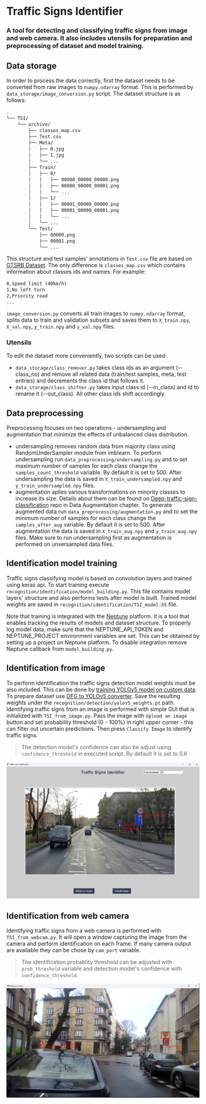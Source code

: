 # Traffic Signs Identifier
### A tool for detecting and classifying traffic signs from image and web camera. It also includes utensils for preparation and preprocessing of dataset and model training.

## Data storage
In order to process the data correctly, first the dataset needs to be converted from raw images to `numpy.ndarray` format. This is performed by `data_storage/image_conversion.py` script. The dataset structure is as follows:
```
.
└── TSI/
    └── archive/
        ├── classes_map.csv
        ├── Test.csv
        ├── Meta/
        │   ├── 0.jpg
        │   ├── 1.jpg
        │   └── ...
        ├── Train/
        │   ├── 0/
        │   │   ├── 00000_00000_00000.png
        │   │   ├── 00000_00000_00001.png
        │   │   └── ...
        │   ├── 1/
        │   │   ├── 00001_00000_00000.png
        │   │   ├── 00001_00000_00001.png
        │   │   └── ...
        │   └── ...
        └── Test/
            ├── 00000.png
            ├── 00001.png
            └── ...
```
This structure and test samples' annotations in `Test.csv` file are based on [GTSRB Dataset](https://www.kaggle.com/datasets/meowmeowmeowmeowmeow/gtsrb-german-traffic-sign). The only difference is `classes_map.csv` which contains information about classes ids and names. For example:
```
0,Speed limit (40km/h)
1,No left turn
2,Priority road
...
```
`image_conversion.py` converts all train images to `numpy.ndarray` format, splits data to train and validation subsets and saves them to `X_train.npy`, `X_val.npy`, `y_train.npy` and `y_val.npy` files.

### Utensils
To edit the dataset more conveniently, two scripts can be used:
- `data_storage/class_remover.py` takes class ids as an argument (--class_no) and remove all related data (train/test samples, meta, test entries) and decrements the class id that follows it.
- `data_storage/class_shifter.py` takes input class id (--in_class) and id to rename it (--out_class). All other class ids shift accordingly.

## Data preprocessing
Preprocessing focuses on two operations - undersampling and augmentation that minimize the effects of unbalanced class distribution.
- undersampling removes random data from majority class using RandomUnderSampler module from imblearn. To perform undersampling run `data_preprocessing/undersampling.py` and to set maximum number of samples for each class change the `samples_count_threshold` variable. 
By default it is set to 500. After undersampling the data is saved in `X_train_undersampled.npy` and `y_train_undersampled.npy` files.
- augmentation aplies various transformations on minority classes to increase its size. Details about them can be found on [Deep-traffic-sign-classification](https://github.com/joshwadd/Deep-traffic-sign-classification) repo in Data Augmentation chapter.
To generate augmented data run `data_preprocessing/augmentation.py` and to set the minimum number of samples for each class change the `samples_after_aug` variable. By default it is set to 500. After augmentation the data is saved in `X_train_aug.npy` and `y_train_aug.npy` files.
Make sure to run undersampling first as augmentation is performed on unsersampled data files.

## Identification model training
Traffic signs classifying model is based on convolution layers and trained using keras api. To start training execute `recognition/identification/model_building.py`. This file contains model layers' structure and also performs tests after model is built. 
Trained model weights are saved in `recognition/identification/TSI_model.h5` file.

Note that training is integrated with the [Neptune](https://neptune.ai/) platform. It is a tool that enables tracking the results of models and dataset structure. 
To properly log model data, make sure that the NEPTUNE_API_TOKEN and NEPTUNE_PROJECT environment variables are set. This can be obtained by setting up a project on Neptune platform. To disable integration remove Neptune callback from `model_building.py`.

## Identification from image
To perform identification the traffic signs detection model weights must be also included. This can be done by [training YOLOv5 model on custom data](https://docs.ultralytics.com/yolov5/tutorials/train_custom_data/). 
To prepare dataset use [DFG to YOLOv5 converter](https://github.com/PCiesielczyk/DFG_to_yolov5_converter). Save the resulting weights under the `recognition/detection/yolov5_weights.pt` path.
Identifying traffic signs from an image is performed with simple GUI that is initialized with `TSI_from_image.py`. Pass the image with `Upload an image` button and set probability threshold (0 - 100%) in right upper corner - this can filter out uncertain predictions. 
Then press `Classify Image` to identify traffic signs.
> The detection model's confidence can also be adjust using `confidence_threshold` in executed script. By default it is set to 0.6
<img src="/images/TSI_image.png" alt="TSI_image">

## Identification from web camera
Identifying traffic signs from a web camera is performed with `TSI_from_webcam.py`. It will open a window capturing the image from the camera and perform identification on each frame. If many camera output are available they can be chose by `cam_port` variable.
> The identification probablity threshold can be adjusted with `prob_threshold` variable and detection model's confidence with `confidence_threshold`.
<img src="/images/TSI_cam.png" alt="TSI_cam">
